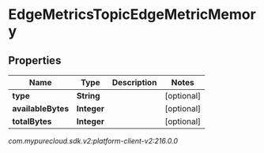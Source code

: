 # EdgeMetricsTopicEdgeMetricMemory


## Properties

| Name | Type | Description | Notes |
| ------------ | ------------- | ------------- | ------------- |
| **type** | **String** |  |  [optional] |
| **availableBytes** | **Integer** |  |  [optional] |
| **totalBytes** | **Integer** |  |  [optional] |




_com.mypurecloud.sdk.v2:platform-client-v2:216.0.0_

